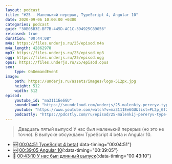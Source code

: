 ```yaml
---
layout: podcast
title: "#25 - Маленький перерыв, TypeScript 4, Angular 10"
date: 2020-09-06 10:00:00 +0300
categories: podcast
guid: "30B05B3E-BF7B-445D-AC1C-394925C89056"
released: true
duration: "00:44:08"
m4a: https://files.underjs.ru/25/episod.m4a
m4a_length: 42862978
mp3: https://files.underjs.ru/25/episod.mp3
ogg: https://files.underjs.ru/25/episod.ogg
opus: https://files.underjs.ru/25/episod.opus
seo:
    type: OnDemandEvent
image:
    path: https://underjs.ru/assets/images/logo-512px.jpg
    height: 512
    width: 512
episod:
    youtube_id: "ma3111Ee6GU"
    soundcloud: "https://soundcloud.com/underjs/25-malenkiy-pereryv-typescript-4-angular-10"
    youtube: "https://www.youtube.com/watch?v=ma3111Ee6GU&list=PL2p_GfZz-_1OWXrKUZRBc8LzMz5FJNXW7"
    podcastly: "https://pdcstly.com/ru/episod/25-malenkij-pereryv-type-script-4-angular-10/6437067"
---
```


> Двадцать пятый выпуск! У нас был маленький перерыв (но это не точно). В выпуске обсуждаем TypeScript 4 beta и Angular 10.

- 🆕 [00:04:51 TypeScript 4 beta](#){:data-timing="00:04:51"}
- 🆕 [00:39:05 Angular 10](#){:data-timing="00:39:05"}
- 🤔 [00:43:10 У нас был длинный выпуск](#){:data-timing="00:43:10"}
